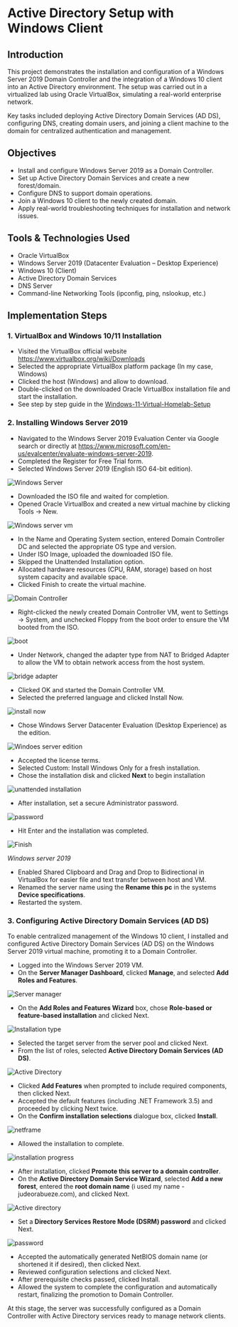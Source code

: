 # Active Directory Setup with Windows Client

## Introduction

This project demonstrates the installation and configuration of a Windows Server 2019 Domain Controller and the integration of a Windows 10 client into an Active Directory environment.
The setup was carried out in a virtualized lab using Oracle VirtualBox, simulating a real-world enterprise network.

Key tasks included deploying Active Directory Domain Services (AD DS), configuring DNS, creating domain users, and joining a client machine to the domain for centralized authentication and management.

## Objectives

- Install and configure Windows Server 2019 as a Domain Controller.
- Set up Active Directory Domain Services and create a new forest/domain.
- Configure DNS to support domain operations.
- Join a Windows 10 client to the newly created domain.
- Apply real-world troubleshooting techniques for installation and network issues.

## Tools & Technologies Used

- Oracle VirtualBox
- Windows Server 2019 (Datacenter Evaluation – Desktop Experience)
- Windows 10 (Client)
- Active Directory Domain Services
- DNS Server
- Command-line Networking Tools (ipconfig, ping, nslookup, etc.)

## Implementation Steps

### 1. VirtualBox and Windows 10/11 Installation
-	Visited the VirtualBox official website https://www.virtualbox.org/wiki/Downloads
-	Selected the appropriate VirtualBox platform package (In my case, Windows) 
-	Clicked the host (Windows) and allow to download.
-	Double-clicked on the downloaded Oracle VirtualBox installation file and start the installation.
-	See step by step guide in the [Windows-11-Virtual-Homelab-Setup](https://github.com/Judeorabueze/Windows-11-Virtual-Homelab-Setup)

### 2. Installing Windows Server 2019

- Navigated to the Windows Server 2019 Evaluation Center via Google search or directly at https://www.microsoft.com/en-us/evalcenter/evaluate-windows-server-2019.
- Completed the Register for Free Trial form.
- Selected Windows Server 2019 (English ISO 64-bit edition).

![Windows Server](https://github.com/Judeorabueze/Active-Directory-Setup-with-Windows-10-Client/blob/main/Windows%20server.png)

- Downloaded the ISO file and waited for completion.
- Opened Oracle VirtualBox and created a new virtual machine by clicking Tools → New.

![Windows server vm](https://github.com/Judeorabueze/Active-Directory-Setup-with-Windows-10-Client/blob/main/Virtual%20Machine%20name.png)

- In the Name and Operating System section, entered Domain Controller DC and selected the appropriate OS type and version.
- Under ISO Image, uploaded the downloaded ISO file.
- Skipped the Unattended Installation option.
- Allocated hardware resources (CPU, RAM, storage) based on host system capacity and available space.
- Clicked Finish to create the virtual machine.

![Domain Controller](https://github.com/Judeorabueze/Active-Directory-Setup-with-Windows-10-Client/blob/main/Domain%20controller.png)

- Right-clicked the newly created Domain Controller VM, went to Settings → System, and unchecked Floppy from the boot order to ensure the VM booted from the ISO.

![boot](https://github.com/Judeorabueze/Active-Directory-Setup-with-Windows-10-Client/blob/main/System%20boot.png)

- Under Network, changed the adapter type from NAT to Bridged Adapter to allow the VM to obtain network access from the host system.

![bridge adapter](https://github.com/Judeorabueze/Active-Directory-Setup-with-Windows-10-Client/blob/main/Bridge%20adapter.png)

- Clicked OK and started the Domain Controller VM.
- Selected the preferred language and clicked Install Now.

![install now](https://github.com/Judeorabueze/Active-Directory-Setup-with-Windows-10-Client/blob/main/install%20now.png)

- Chose Windows Server Datacenter Evaluation (Desktop Experience) as the edition.

![Windoes server edition](https://github.com/Judeorabueze/Active-Directory-Setup-with-Windows-10-Client/blob/main/server%20operating%20system.png)

- Accepted the license terms.
- Selected Custom: Install Windows Only for a fresh installation.
- Chose the installation disk and clicked <b>Next</b> to begin installation

![unattended installation](https://github.com/Judeorabueze/Active-Directory-Setup-with-Windows-10-Client/blob/main/unallocated%20space.png)

- After installation, set a secure Administrator password.

![password](https://github.com/Judeorabueze/Active-Directory-Setup-with-Windows-10-Client/blob/main/set%20password.png)

- Hit Enter and the installation was completed.

![Finish](https://github.com/Judeorabueze/Active-Directory-Setup-with-Windows-10-Client/blob/main/finish.png)

*Windows server 2019* 

- Enabled Shared Clipboard and Drag and Drop to Bidirectional in VirtualBox for easier file and text transfer between host and VM.
- Renamed the server name using the <b>Rename this pc</b> in the systems <b>Device specifications</b>.
- Restarted the system.

### 3. Configuring Active Directory Domain Services (AD DS)

To enable centralized management of the Windows 10 client, I installed and configured Active Directory Domain Services (AD DS) on the Windows Server 2019 virtual machine, promoting it to a Domain Controller.

- Logged into the Windows Server 2019 VM.
- On the <b>Server Manager Dashboard</b>, clicked <b>Manage</b>, and selected <b>Add Roles and Features</b>.

![Server manager](https://github.com/Judeorabueze/Active-Directory-Setup-with-Windows-10-Client/blob/main/Server%20manager%20dashboard.png)
  
- On the <b> Add Roles and Features Wizard</b> box, chose <b>Role-based or feature-based installation</b> and clicked Next.

![Installation type](https://github.com/Judeorabueze/Active-Directory-Setup-with-Windows-10-Client/blob/main/installation%20type.png)

- Selected the target server from the server pool and clicked Next.
- From the list of roles, selected <b>Active Directory Domain Services (AD DS)</b>.

![Active Directory](https://github.com/Judeorabueze/Active-Directory-Setup-with-Windows-10-Client/blob/main/Active%20directory%20domain%20services.png)

- Clicked <b>Add Features</b> when prompted to include required components, then clicked Next.
- Accepted the default features (including .NET Framework 3.5) and proceeded by clicking Next twice.
- On the <b>Confirm installation selections</b> dialogue box, clicked <b>Install</b>.

![netframe](https://github.com/Judeorabueze/Active-Directory-Setup-with-Windows-10-Client/blob/main/.netframe.png)

- Allowed the installation to complete.

![installation progress](https://github.com/Judeorabueze/Active-Directory-Setup-with-Windows-10-Client/blob/main/Installation%20progress.png)

- After installation, clicked <b>Promote this server to a domain controller</b>.
- On the <b>Active Directory Domain Service Wizard</b>, selected <b>Add a new forest</b>, entered the <b>root domain name</b> (i used my name - judeorabueze.com), and clicked Next.

![Active directory](https://github.com/Judeorabueze/Active-Directory-Setup-with-Windows-10-Client/blob/main/deployment%20configuration.png)

- Set a <b>Directory Services Restore Mode (DSRM) password</b> and clicked Next.

![password](https://github.com/Judeorabueze/Active-Directory-Setup-with-Windows-10-Client/blob/main/Password.png)

- Accepted the automatically generated NetBIOS domain name (or shortened it if desired), then clicked Next.
- Reviewed configuration selections and clicked Next.
- After prerequisite checks passed, clicked Install.
- Allowed the system to complete the configuration and automatically restart, finalizing the promotion to Domain Controller.

At this stage, the server was successfully configured as a Domain Controller with Active Directory services ready to manage network clients.



